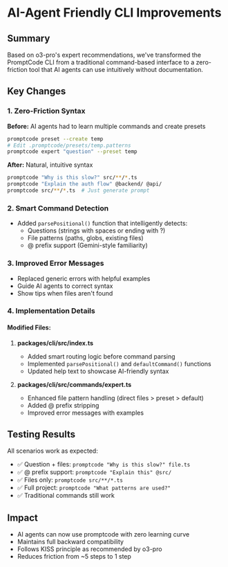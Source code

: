 # AI-Agent Friendly CLI Improvements

## Summary
Based on o3-pro's expert recommendations, we've transformed the PromptCode CLI from a traditional command-based interface to a zero-friction tool that AI agents can use intuitively without documentation.

## Key Changes

### 1. Zero-Friction Syntax
**Before:** AI agents had to learn multiple commands and create presets
```bash
promptcode preset --create temp
# Edit .promptcode/presets/temp.patterns
promptcode expert "question" --preset temp
```

**After:** Natural, intuitive syntax
```bash
promptcode "Why is this slow?" src/**/*.ts
promptcode "Explain the auth flow" @backend/ @api/
promptcode src/**/*.ts  # Just generate prompt
```

### 2. Smart Command Detection
- Added `parsePositional()` function that intelligently detects:
  - Questions (strings with spaces or ending with ?)
  - File patterns (paths, globs, existing files)
  - @ prefix support (Gemini-style familiarity)

### 3. Improved Error Messages
- Replaced generic errors with helpful examples
- Guide AI agents to correct syntax
- Show tips when files aren't found

### 4. Implementation Details

#### Modified Files:
1. **packages/cli/src/index.ts**
   - Added smart routing logic before command parsing
   - Implemented `parsePositional()` and `defaultCommand()` functions
   - Updated help text to showcase AI-friendly syntax

2. **packages/cli/src/commands/expert.ts**
   - Enhanced file pattern handling (direct files > preset > default)
   - Added @ prefix stripping
   - Improved error messages with examples

## Testing Results
All scenarios work as expected:
- ✅ Question + files: `promptcode "Why is this slow?" file.ts`
- ✅ @ prefix support: `promptcode "Explain this" @src/`
- ✅ Files only: `promptcode src/**/*.ts`
- ✅ Full project: `promptcode "What patterns are used?"`
- ✅ Traditional commands still work

## Impact
- AI agents can now use promptcode with zero learning curve
- Maintains full backward compatibility
- Follows KISS principle as recommended by o3-pro
- Reduces friction from ~5 steps to 1 step